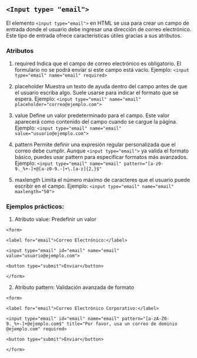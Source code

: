 ## `<Input type= "email">`

El elemento `<input type="email">` en HTML se usa para crear un campo de entrada donde el usuario debe ingresar una dirección de correo electrónico. Este tipo de entrada ofrece características útiles gracias a sus atributos.

### Atributos

1. required
Indica que el campo de correo electrónico es obligatorio. El formulario no se podrá enviar si este campo está vacío.
Ejemplo: `<input type="email" name="email" required>`

2. placeholder
Muestra un texto de ayuda dentro del campo antes de que el usuario escriba algo. Suele usarse para indicar el formato que se espera.
Ejemplo: `<input type="email" name="email" placeholder="correo@ejemplo.com">`

3. value
Define un valor predeterminado para el campo. Este valor aparecerá como contenido del campo cuando se cargue la página.
Ejemplo: `<input type="email" name="email" value="usuario@ejemplo.com">`

4. pattern
Permite definir una expresión regular personalizada que el correo debe cumplir. Aunque `<input type="email">` ya valida el formato básico, puedes usar pattern para especificar formatos más avanzados.
Ejemplo: `<input type="email" name="email" pattern="[a-z0-9._%+-]+@[a-z0-9.-]+\.[a-z]{2,}$"`

5. maxlength
Limita el número máximo de caracteres que el usuario puede escribir en el campo.
Ejemplo: `<input type="email" name="email" maxlength="50">`

### Ejemplos prácticos:

1. Atributo value: Predefinir un valor

`<form>`
  
  `<label for="email">Correo Electrónico:</label>`
 
  `<input type="email" id="email" name="email" value="usuario@ejemplo.com">`
 
  `<button type="submit">Enviar</button>`

`</form>`

2. Atributo pattern: Validación avanzada de formato

`<form>`

  `<label for="email">Correo Electrónico Corporativo:</label>`

  `<input type="email" id="email" name="email" pattern="[a-zA-Z0-9._%+-]+@ejemplo.com$" title="Por favor, usa un correo de dominio @ejemplo.com" required>`

  `<button type="submit">Enviar</button>`
  
`</form>`
